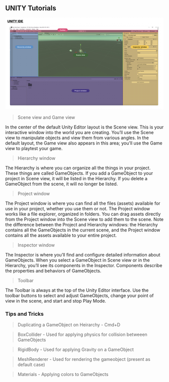 ## UNITY Tutorials

![UNITY IDE](https://github.com/aveekroy/unity-tutorials/blob/main/Images/Image1.jpg)

> Scene view and Game view

In the center of the default Unity Editor layout is the Scene view. This is your interactive window into the world you are creating. You’ll use the Scene view to manipulate objects and view them from various angles.
In the default layout, the Game view also appears in this area; you’ll use the Game view to playtest your game.

> Hierarchy window

The Hierarchy is where you can organize all the things in your project. These things are called GameObjects.
If you add a GameObject to your project in Scene view, it will be listed in the Hierarchy. If you delete a GameObject from the scene, it will no longer be listed.

> Project window

The Project window is where you can find all the files (assets) available for use in your project, whether you use them or not.
The Project window works like a file explorer, organized in folders. You can drag assets directly from the Project window into the Scene view to add them to the scene.
Note the difference between the Project and Hierarchy windows: the Hierarchy contains all the GameObjects in the current scene, and the Project window contains all the assets available to your entire project.

> Inspector window

The Inspector is where you’ll find and configure detailed information about GameObjects.
When you select a GameObject in Scene view or in the Hierarchy, you’ll see its components in the Inspector. Components describe the properties and behaviors of GameObjects.

> Toolbar

The Toolbar is always at the top of the Unity Editor interface. Use the toolbar buttons to select and adjust GameObjects, change your point of view in the scene, and start and stop Play Mode.

### Tips and Tricks

> Duplicating a GameObject on Heirarchy - Cmd+D

> BoxCollider - Used for applying physics for collision betweeen GameObjects

> RigidBody - Used for applying Gravity on a GameObject

> MeshRenderer - Used for rendering the gameobject (present as default case)

> Materials - Applying colors to GameObjects
